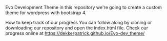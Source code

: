 Evo Development Theme
in this repository we're going to create a custom theme for wordpress with bootstrap 4.

How to keep track of our progress
You can follow along by cloning or downloading our repository and open the index.html file.
Check our progress online at https://dekkerpatrick.github.io/Evo-dev_theme/
